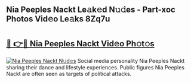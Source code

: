 ## Nia Peeples Nackt Le𝚊k𝚎d N𝚞𝚍es - Part-xoc Photos Vid𝚎o Le𝚊ks 8Zq7u

# <h2><a href="http://fb72fu.evod.top/?m=Nia+Peeples+Nackt">🔗 👉🔴 Nia Peeples Nackt Vid𝚎o Ph𝚘t𝚘s</a></h2>

[![Nia Peeples Nackt N𝚞d𝚎s](https://i.imgur.com/8V9OHl7.gif)](http://fb72fu.evod.top/?m=Nia+Peeples+Nackt)
Social media personality Nia Peeples Nackt sharing their dance and lifestyle experiences. Public figures Nia Peeples Nackt are often seen as targets of political attacks. 
